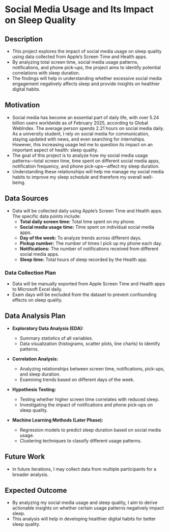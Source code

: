 # Social Media Usage and Its Impact on Sleep Quality

## Description

- This project explores the impact of social media usage on sleep quality using data collected from Apple’s Screen Time and Health apps.
- By analyzing total screen time, social media usage patterns, notifications, and phone pick-ups, the project aims to identify potential correlations with sleep duration.
- The findings will help in understanding whether excessive social media engagement negatively affects sleep and provide insights on healthier digital habits.

## Motivation

- Social media has become an essential part of daily life, with over 5.24 billion users worldwide as of February 2025, according to Global WebIndex. The average person spends 2.21 hours on social media daily. As a university student, I rely on social media for communication, staying updated with news, and even searching for internships. However, this increasing usage led me to question its impact on an important aspect of health: sleep quality.
- The goal of this project is to analyze how my social media usage patterns—total screen time, time spent on different social media apps, notification frequency, and phone pick-ups—affect my sleep duration.
- Understanding these relationships will help me manage my social media habits to improve my sleep schedule and therefore my overall well-being.

## Data Sources

- Data will be collected daily using Apple’s Screen Time and Health apps. The specific data points include:
  - **Total daily screen time:** Total time spent on my phone.
  - **Social media usage time:** Time spent on individual social media apps.
  - **Day of the week:** To analyze trends across different days.
  - **Pickup number:** The number of times I pick up my phone each day.
  - **Notifications:** The number of notifications received from different social media apps.
  - **Sleep time:** Total hours of sleep recorded by the Health app.

### Data Collection Plan

- Data will be manually exported from Apple Screen Time and Health apps to Microsoft Excel daily.
- Exam days will be excluded from the dataset to prevent confounding effects on sleep quality.

## Data Analysis Plan

- **Exploratory Data Analysis (EDA):**
  - Summary statistics of all variables.
  - Data visualization (histograms, scatter plots, line charts) to identify patterns.

- **Correlation Analysis:**
  - Analyzing relationships between screen time, notifications, pick-ups, and sleep duration.
  - Examining trends based on different days of the week.

- **Hypothesis Testing:**
  - Testing whether higher screen time correlates with reduced sleep.
  - Investigating the impact of notifications and phone pick-ups on sleep quality.

- **Machine Learning Methods (Later Phase):**
  - Regression models to predict sleep duration based on social media usage.
  - Clustering techniques to classify different usage patterns.

## Future Work

- In future iterations, I may collect data from multiple participants for a broader analysis.

## Expected Outcome

- By analyzing my social media usage and sleep quality, I aim to derive actionable insights on whether certain usage patterns negatively impact sleep.
- This analysis will help in developing healthier digital habits for better sleep quality.

